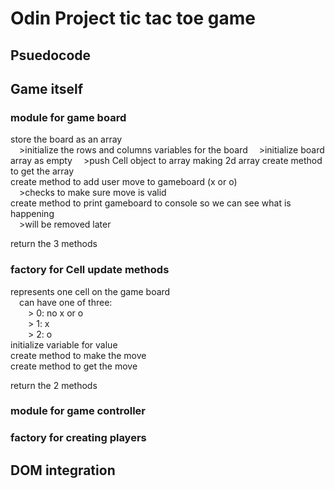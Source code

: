 # Odin Project tic tac toe game  
  
## **Psuedocode**  
## Game itself
### module for game board  
store the board as an array  
&emsp;>initialize the rows and columns variables for the board
&emsp;>initialize board array as empty
&emsp;>push Cell object to array making 2d array
create method to get the array  
create method to add user move to gameboard (x or o)  
&emsp;>checks to make sure move is valid  
create method to print gameboard to console so we can see what is happening  
&emsp;>will be removed later  
  
return the 3 methods
  
### factory for Cell update methods  
represents one cell on the game board  
&emsp;can have one of three:  
&emsp;&emsp;> 0: no x or o  
&emsp;&emsp;> 1: x  
&emsp;&emsp;> 2: o  
initialize variable for value  
create method to make the move  
create method to get the move  
  
return the 2 methods

### module for game controller  
  
### factory for creating players  

  
## DOM integration